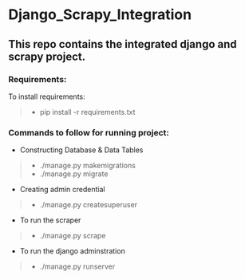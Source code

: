 # Django_Scrapy_Integration
This repo contains the integrated django and scrapy project.
---

### Requirements:

To install requirements:
>* pip install -r requirements.txt



### Commands to follow for running project:
 
* Constructing Database & Data Tables
 >* ./manage.py makemigrations
 >* ./manage.py migrate

 * Creating admin credential
 >* ./manage.py createsuperuser

 * To run the scraper
 >* ./manage.py scrape

 * To run the django adminstration
     
 >* ./manage.py runserver

